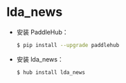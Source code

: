 # lda_news
* 安装 PaddleHub：

    ```bash
    $ pip install --upgrade paddlehub
    ```

* 安装 lda_news：

    ```bash
    $ hub install lda_news
    ```
